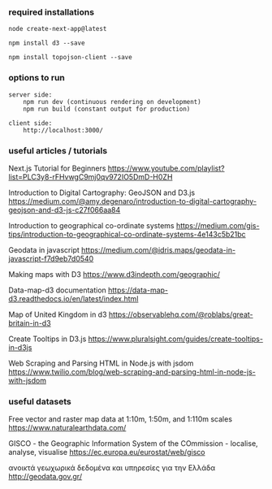 ### required installations

    node create-next-app@latest

    npm install d3 --save

    npm install topojson-client --save


### options to run

    server side:
        npm run dev (continuous rendering on development)
        npm run build (constant output for production)

    client side:
        http://localhost:3000/


### useful articles / tutorials

Next.js Tutorial for Beginners
https://www.youtube.com/playlist?list=PLC3y8-rFHvwgC9mj0qv972IO5DmD-H0ZH

Introduction to Digital Cartography: GeoJSON and D3.js
https://medium.com/@amy.degenaro/introduction-to-digital-cartography-geojson-and-d3-js-c27f066aa84

Introduction to geographical co-ordinate systems
https://medium.com/gis-tips/introduction-to-geographical-co-ordinate-systems-4e143c5b21bc

Geodata in javascript
https://medium.com/@idris.maps/geodata-in-javascript-f7d9eb7d0540

Making maps with D3
https://www.d3indepth.com/geographic/

Data-map-d3 documentation
https://data-map-d3.readthedocs.io/en/latest/index.html

Map of United Kingdom in d3
https://observablehq.com/@roblabs/great-britain-in-d3

Create Tooltips in D3.js
https://www.pluralsight.com/guides/create-tooltips-in-d3js

Web Scraping and Parsing HTML in Node.js with jsdom
https://www.twilio.com/blog/web-scraping-and-parsing-html-in-node-js-with-jsdom


### useful datasets

Free vector and raster map data at 1:10m, 1:50m, and 1:110m scales
https://www.naturalearthdata.com/

GISCO - the Geographic Information System of the COmmission - localise, analyse, visualise
https://ec.europa.eu/eurostat/web/gisco

ανοικτά γεωχωρικά δεδομένα και υπηρεσίες για την Ελλάδα
http://geodata.gov.gr/
